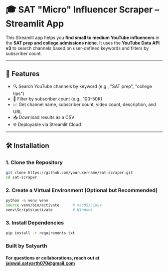 # 🎓 SAT "Micro" Influencer Scraper – Streamlit App

This Streamlit app helps you **find small to medium YouTube influencers** in the **SAT prep and college admissions niche**. It uses the **YouTube Data API v3** to search channels based on user-defined keywords and filters by subscriber count.

---

## 🚀 Features

- 🔍 Search YouTube channels by keyword (e.g., "SAT prep", "college tips")
- 🎯 Filter by subscriber count (e.g., 100–50K)
- 📈 Get channel name, subscriber count, video count, description, and URL
- 📥 Download results as a CSV
- 🌐 Deployable via Streamlit Cloud

---

## 🛠️ Installation

### 1. Clone the Repository
```bash
git clone https://github.com/yourusername/sat-scraper.git
cd sat-scraper
```
### 2. Create a Virtual Environment (Optional but Recommended)
```bash
python -m venv venv
source venv/bin/activate      # macOS/Linux
venv\Scripts\activate         # Windows
```
### 3. Install Dependencies
```bash
pip install -r requirements.txt
```
### Built by Satyarth
#### For questions or collaborations, reach out at jaiswal.satyarth070@gmail.com
